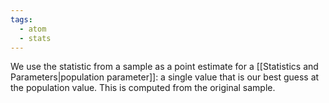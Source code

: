 ```yaml
---
tags:
  - atom
  - stats
---
```

We use the statistic from a sample as a point estimate for a [[Statistics and Parameters|population parameter]]: a single value that is our best guess at the population value. This is computed from the original sample.